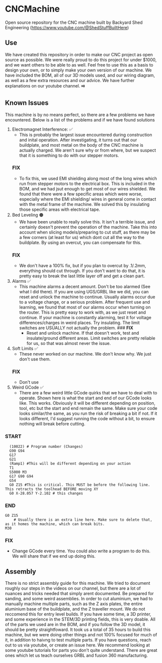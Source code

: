 # CNCMachine
Open source repository for the CNC machine built by Backyard Shed Engineering (https://www.youtube.com/@ShedStuffBuiltHere)

## Use
  We have created this repository in order to make our CNC project as open source as possible. We were really proud to do this project for under $1000, and we want others to be able to as well. Feel free to use this as a basis to design your own, or to simply make your own version of our machine. We have included the BOM, all of our 3D models used, and our wiring diagram, as well as a few extra resources and our advice. We have further explanations on our youtube channel. ⏯️

## Known Issues
  This machine is by no means perfect, so there are a few problems we have encountered. Below is a list of the problems and if we have found solutions
  1. Electromagnet Interference: ✅
     - This is probably the largest issue encountered during construction and inital operation. After investigating, it turns out that our buildplate, and most metal on the body of the CNC machine is actually charged. We aren't sure why or from where, but we suspect that it is something to do with our stepper motors.
     ### **FIX**
       - To fix this, we used EMI shielding along most of the long wires which run from stepper motors to the electrical box. This is included in the BOM, and we had jsut enough to get most of our wires shielded. We found that there were a few specific areas which were worse, especially where the EMI shielding/ wires in general come in contact with the metal frame of the machine. We solved this by insulating those specific areas with electrical tape.
  2. Bed Leveling 🟠
     - We have been unable to really solve this. It isn't a terrible issue, and certainly doesn't prevent the operation of the machine. Take this into account when slicing models/preparing to cut stuff, as there may be a few corners (at least for us) which dont cut all the way to the buildplate. By using an overcut, you can compensate for this.
      ### **FIX**
       - We don't have a 100% fix, but if you plan to overcut by .1/.2mm, everything should cut through. If you don't want to do that, it is pretty easy to break the last little layer off and get a clean part.
  3. Alarms ✅
     - This machine alarms a decent amount. Don't be too alarmed (See what I did there). If you are using UGS/GRBL like we did, you can reset and unlock the machine to continue. Usually alarms occur due to a voltage change, or a serious problem. After frequent use and learning, we found that most of our alarms occur when turning on the router. This is pretty easy to work with, as we just reset and continue. If your machine is constantly alarming, test it for voltage differences/charges in weird places. Try insulating. The limit switches are USUALLY not actually the problem.
    ### **FIX**
       - Reset and unlock machine. If that doesn't work, test and insulate/ground different areas. Limit switches are pretty reliable for us, so that was almost never the issue.
  4. Soft Limits ✅
     - These never worked on our machine. We don't know why. We just don't use them.
      ### **FIX**
       - Don't use
  5. Weird GCode ✅
     - There are a few weird little GCode quirks that we have to deal with to operate. Shown here is what the start and end of our GCode looks like. This works. Obviously it will be different depending on position, tool, etc but the start and end remain the same. Make sure your code looks similar/the same, as you run the risk of breaking a bit if not. If it looks different, I'd suggest running the code without a bit, to ensure nothing will break before cutting.
### START
```
  (10022) # Program number (Changes)
  G90 G94
  G17
  G21
  (Ramp1) #This will be different depending on your action
  T1
  S5000 M3
  G17 G90 G94
  G54
  G0 Z15 #This is critical. This MUST be before the following line. This retracts the toolhead BEFORE moving XY
  G0 X-28.057 Y-2.102 # this changes
```
### END
```
G0 Z15
    # Usually there is an extra line here. Make sure to delete that, as it homes the machine, which can break bits. 
M30
```
  ### **FIX**
  - Change GCode every time. You could also write a program to do this. We will share that if we end up doing this.

## Assembly
  There is no strict assembly guide for this machine. We tried to document roughly our steps in the videos on our channel, but there are a lot of nuances and tricks needed that simply arent documented. Be prepared for sanding, and some weird assemblies. In order to cut aluminium, we had to manually machine multiple parts, such as the Z axis plates, the entire aluminium base of the buildplate, and the Z traveller mount. We do not reccomend this for entry level builds. If you have some time, a 3D printer, and some experience in the STEM/3D printing fields, this is very doable. All of the parts we used are in the BOM, and if you follow the 3D model, it should be pretty straightfoward. It took us a total of 35 hours to build this machine, but we were doing other things and not 100% focused for much of it, in addition to haivng to test multiple parts. If you have questions, reach out to us via youtube, or create an issue here. We recommend looking at some youtube tutorials for parts you don't quite understand. There are great ones which let us teach ourselves GRBL and fusion 360 manufacturing.

